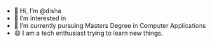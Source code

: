 - 👋 Hi, I’m @disha
- 👀 I’m interested in 
- 🌱 I’m currently pursuing Masters Degree in Computer Applications
- 😄 I am a tech enthusiast trying to learn new things.
